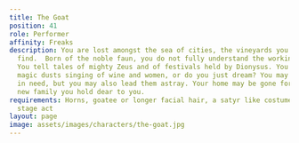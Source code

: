 ```yaml
---
title: The Goat
position: 41
role: Performer
affinity: Freaks
description: You are lost amongst the sea of cities, the vineyards you no longer can
  find.  Born of the noble faun, you do not fully understand the workings of man.
  You tell tales of mighty Zeus and of festivals held by Dionysus. You inhale the
  magic dusts singing of wine and women, or do you just dream? You may guide those
  in need, but you may also lead them astray. Your home may be gone forever, but your
  new family you hold dear to you.
requirements: Horns, goatee or longer facial hair, a satyr like costume, having a
  stage act
layout: page
image: assets/images/characters/the-goat.jpg
---
```


